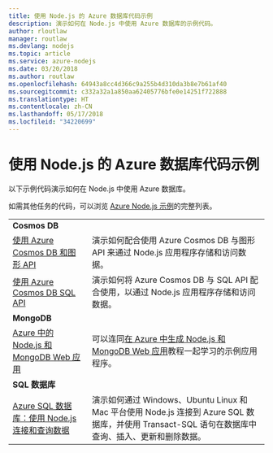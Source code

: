 ```yaml
---
title: 使用 Node.js 的 Azure 数据库代码示例
description: 演示如何在 Node.js 中使用 Azure 数据库的示例代码。
author: rloutlaw
manager: routlaw
ms.devlang: nodejs
ms.topic: article
ms.service: azure-nodejs
ms.date: 03/20/2018
ms.author: routlaw
ms.openlocfilehash: 64943a8cc4d366c9a255b4d310da3b8e7b61af40
ms.sourcegitcommit: c332a32a1a850aa62405776bfe0e14251f722888
ms.translationtype: HT
ms.contentlocale: zh-CN
ms.lasthandoff: 05/17/2018
ms.locfileid: "34220699"
---
```

# <a name="azure-databases-with-nodejs-code-samples"></a>使用 Node.js 的 Azure 数据库代码示例

以下示例代码演示如何在 Node.js 中使用 Azure 数据库。

如需其他任务的代码，可以浏览 [Azure Node.js 示例](https://azure.microsoft.com/resources/samples/?term=nodejs)的完整列表。

| | |
|---|---|
| **Cosmos DB** ||
| [使用 Azure Cosmos DB 和图形 API](https://azure.microsoft.com/resources/samples/azure-cosmos-db-graph-nodejs-getting-started/) | 演示如何配合使用 Azure Cosmos DB 与图形 API 来通过 Node.js 应用程序存储和访问数据。 |
| [使用 Azure Cosmos DB SQL API](https://azure.microsoft.com/resources/samples/azure-cosmos-db-documentdb-nodejs-getting-started/) | 演示如何将 Azure Cosmos DB 与 SQL API 配合使用，以通过 Node.js 应用程序存储和访问数据。 |
| **MongoDB** ||
| [Azure 中的 Node.js 和 MongoDB Web 应用](https://azure.microsoft.com/resources/samples/meanjs/) | 可以连同[在 Azure 中生成 Node.js 和 MongoDB Web 应用](http://docs.microsoft.com/azure/app-service-web/app-service-web-tutorial-nodejs-mongodb-app?toc=/azure/node/toc.json&bc=/azure/node/toc.json)教程一起学习的示例应用程序。 |
| **SQL 数据库** ||
| [Azure SQL 数据库：使用 Node.js 连接和查询数据](https://docs.microsoft.com/azure/sql-database/sql-database-connect-query-nodejs) | 演示如何通过 Windows、Ubuntu Linux 和 Mac 平台使用 Node.js 连接到 Azure SQL 数据库，并使用 Transact-SQL 语句在数据库中查询、插入、更新和删除数据。 |
